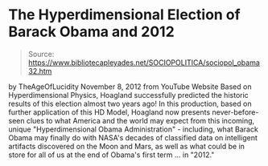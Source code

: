 # The Hyperdimensional Election of Barack Obama and 2012

> Source: https://www.bibliotecapleyades.net/SOCIOPOLITICA/sociopol_obama32.htm

by
TheAgeOfLucidity
November 8, 2012
from
YouTube Website
Based on
Hyperdimensional Physics, Hoagland successfully predicted the
historic results of this election almost two years ago!
In this production,
based on further application of this HD Model, Hoagland now presents
never-before-seen clues to what America and the world may expect from this
incoming, unique "Hyperdimensional Obama Administration" - including, what
Barack Obama may finally do with NASA's decades of classified data on
intelligent artifacts discovered on the Moon and Mars, as well as what could
be in store for all of us at the end of Obama's first term ... in "2012."
